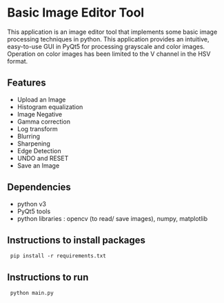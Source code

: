 
# Basic Image Editor Tool

This application is an image editor tool that implements some basic image processing techniques in python. This application provides an intuitive, easy-to-use GUI in PyQt5 for processing grayscale and color images. Operation on color images has been limited to the V channel in the HSV format.


## Features

- Upload an Image
- Histogram equalization
- Image Negative
- Gamma correction
- Log transform
- Blurring
- Sharpening
- Edge Detection
- UNDO and RESET
- Save an Image

## Dependencies

- python v3
- PyQt5 tools
- python libraries : opencv (to read/ save images), numpy, matplotlib


 ## Instructions to install packages
```
 pip install -r requirements.txt
```

 ## Instructions to run
```
 python main.py 
```



